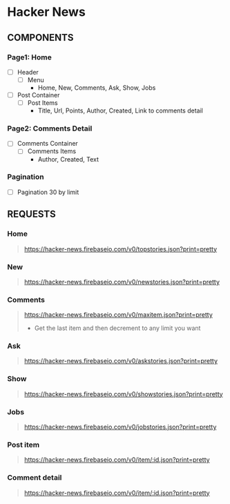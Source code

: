 # Hacker News

## COMPONENTS

### Page1: Home
- [ ] Header
    - [ ] Menu
        * Home, New, Comments, Ask, Show, Jobs

- [ ] Post Container
    - [ ] Post Items
        * Title, Url, Points, Author, Created, Link to comments detail

### Page2: Comments Detail
- [ ] Comments Container
    - [ ] Comments Items
        * Author, Created, Text

### Pagination
- [ ] Pagination 30 by limit



## REQUESTS

### Home
> https://hacker-news.firebaseio.com/v0/topstories.json?print=pretty

### New
> https://hacker-news.firebaseio.com/v0/newstories.json?print=pretty

### Comments
> https://hacker-news.firebaseio.com/v0/maxitem.json?print=pretty
> - Get the last item and then decrement to any limit you want

### Ask
> https://hacker-news.firebaseio.com/v0/askstories.json?print=pretty

### Show
> https://hacker-news.firebaseio.com/v0/showstories.json?print=pretty

### Jobs
> https://hacker-news.firebaseio.com/v0/jobstories.json?print=pretty

### Post item
> https://hacker-news.firebaseio.com/v0/item/:id.json?print=pretty

### Comment detail
> https://hacker-news.firebaseio.com/v0/item/:id.json?print=pretty